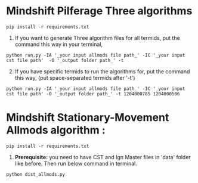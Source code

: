 # Mindshift Pilferage Three algorithms


```
pip install -r requirements.txt
```

1. If you want to generate Three algorithm files for all termids, put the command this way in your terminal, 

```
python run.py -IA '_your input allmods file path_' -IC '_your input cst file path'  -O '_output folder path_' -t 
```

2. If you have specific termids to run the algorithms for, put the command this way, (put space-separated termids after '-t')

```
python run.py -IA '_your input allmods file path_' -IC '_your input cst file path' -O '_output folder path_' -t 1204000785 1204000506
```

# Mindshift Stationary-Movement Allmods algorithm :

```
pip install -r requirements.txt
```
1. **Prerequisite:** you need to have CST and Ign Master files in 'data' folder like before. Then run below command in terminal.

```
python dist_allmods.py
```

